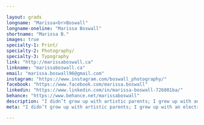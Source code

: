 ```yaml
---

layout: grads
longname: "Marissa<br>Boswall"
longname-oneline: "Marissa Boswall"
shortname: "Marissa B."
images: true
specialty-1: Print/
specialty-2: Photography/
specialty-3: Typography
link: "http://marissaboswall.ca"
linkname: "marissaboswall.ca"
email: "marissa.boswall96@gmail.com"
instagram: "https://www.instagram.com/boswall_photography/"
facebook: "https://www.facebook.com/marissa.boswall"
linkedin: "https://www.linkedin.com/in/marissa-boswall-726801ba/"
behance: "https://www.behance.net/marissaboswall"
description: "I didn’t grow up with artistic parents; I grew up with an electrical engineer and a purchasing clerk, but somehow they made a graphic designer."
meta: "I didn’t grow up with artistic parents; I grew up with an electrical engineer and a purchasing clerk, but somehow they made a graphic designer."

---
```

